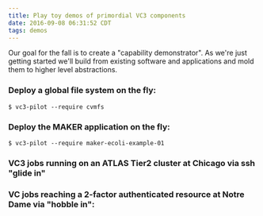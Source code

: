 ```yaml
---
title: Play toy demos of primordial VC3 components
date: 2016-09-08 06:31:52 CDT
tags: demos
---
```


Our goal for the fall is to create a "capability demonstrator".  As we're just getting started we'll build from existing software and applications and mold them to higher level abstractions.


### Deploy a global file system on the fly: 

    $ vc3-pilot --require cvmfs

<script type="text/javascript" src="https://asciinema.org/a/40j5dnd6m67yog3y4qa4tw957.js" id="asciicast-40j5dnd6m67yog3y4qa4tw957" async data-size="medium" data-width="100" data-theme="monokai"></script>

### Deploy the MAKER application on the fly:

    $ vc3-pilot --require maker-ecoli-example-01
    
<script type="text/javascript" src="https://asciinema.org/a/4qzmcrpmrzssxen6s1knkgw86.js" id="asciicast-4qzmcrpmrzssxen6s1knkgw86" async data-size="medium" data-width="100" data-theme="monokai"></script>

### VC3 jobs running on an ATLAS Tier2 cluster at Chicago via ssh "glide in"

<script type="text/javascript" src="https://asciinema.org/a/7a9ku2k4z3ujtnr1v4cjo6mq3.js" id="asciicast-7a9ku2k4z3ujtnr1v4cjo6mq3" async data-size="medium" data-width="100" data-theme="monokai"></script>

### VC jobs reaching a 2-factor authenticated resource at Notre Dame via "hobble in":
 
<script type="text/javascript" src="https://asciinema.org/a/84798.js" id="asciicast-84798" async data-size="medium" data-width="100" data-theme="monokai"></script>
